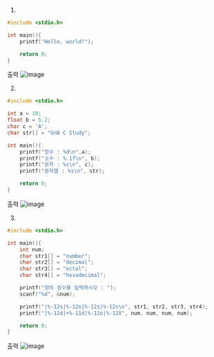 1.
```c
#include <stdio.h>

int main(){
    printf("Hello, world!");

    return 0;
}
```
출력
![image](https://github.com/gnbhub/GnB20232_C_Study/assets/77258639/3a1d515b-5c4a-4cc0-983c-74d1ce753f02)

2.
```c
#include <stdio.h>

int a = 10;
float b = 5.2;
char c = 'A';
char str[] = "GnB C Study";

int main(){
    printf("정수 : %d\n",a);
    printf("소수 : %.1f\n", b);
    printf("문자 : %c\n", c);
    printf("문자열 : %s\n", str);

    return 0;
}
```
출력
![image](https://github.com/gnbhub/GnB20232_C_Study/assets/77258639/1119bfaf-ced1-4306-9ca6-33f839a9815e)

3.
```c
#include <stdio.h>

int main(){
    int num;
    char str1[] = "number";
    char str2[] = "decimal";
    char str3[] = "octal";
    char str4[] = "hexadecimal";

    printf("양의 정수를 입력하시오 : ");
    scanf("%d", &num);

    printf("|%-12s|%-12s|%-12s|%-12s\n", str1, str2, str3, str4);
    printf("|%-12d|+%-11d|%-12o|%-12X", num, num, num, num);

    return 0;
}
```
출력
![image](https://github.com/gnbhub/GnB20232_C_Study/assets/77258639/3ca0ccf8-d0b8-4f0a-a410-f324b3307102)
